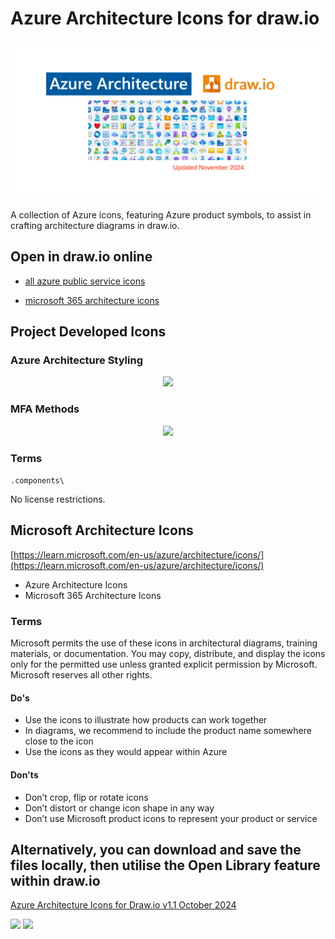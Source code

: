 # Azure Architecture Icons for draw.io

<p align="center">
<img src="readme-files/repository-azure-architecture-drawio-template.png" width="600"/>
</p>

A collection of Azure icons, featuring Azure product symbols, to assist in crafting architecture diagrams in draw.io.

## Open in draw.io online

- [all azure public service icons](https://app.diagrams.net/?splash=0&clibs=Uhttps%3A%2F%2Fraw.githubusercontent.com%2Fdwarfered%2Fazure-architecture-icons-for-drawio%2Fmain%2Fall-azure-public-service-icons.xml)

- [microsoft 365 architecture icons](https://app.diagrams.net/?splash=0&clibs=Uhttps%3A%2F%2Fraw.githubusercontent.com%2Fdwarfered%2Fazure-architecture-icons-for-drawio%2Fmain%2F2024-microsoft-365-content-icons%2F2024-microsoft-365-content-icons.xml)

## Project Developed Icons

### Azure Architecture Styling
<p align="center">
<img src="readme-files/azure-styling.png" width="200"/>
</p>

### MFA Methods
<p align="center">
<img src="readme-files/mfa-methods.png" width="200"/>
</p>

### Terms

`.components\`

No license restrictions.

## Microsoft Architecture Icons

[https://learn.microsoft.com/en-us/azure/architecture/icons/](https://learn.microsoft.com/en-us/azure/architecture/icons/)


- Azure Architecture Icons
- Microsoft 365 Architecture Icons

### Terms
Microsoft permits the use of these icons in architectural diagrams, training materials, or documentation.
You may copy, distribute, and display the icons only for the permitted use unless granted explicit
permission by Microsoft. Microsoft reserves all other rights.

####  Do's
- Use the icons to illustrate how products can work together
- In diagrams, we recommend to include the product name somewhere close to the icon
- Use the icons as they would appear within Azure

#### Don'ts
- Don’t crop, flip or rotate icons
- Don’t distort or change icon shape in any way
- Don’t use Microsoft product icons to represent your product or service



## Alternatively, you can download and save the files locally, then utilise the Open Library feature within draw.io

[Azure Architecture Icons for Draw.io v1.1 October 2024](https://github.com/dwarfered/azure-icons-for-drawio/releases/tag/v1.1)

<img src="readme-files/screen-1.png" width="600">

<img src="readme-files/screen-2.png" width="600">


